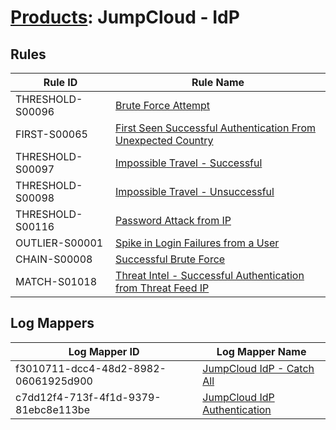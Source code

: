 # [Products](README.md): JumpCloud - IdP

## Rules

|Rule ID|Rule Name|
|----|----|
|THRESHOLD-S00096|[Brute Force Attempt](../rules/THRESHOLD-S00096.md)|
|FIRST-S00065|[First Seen Successful Authentication From Unexpected Country](../rules/FIRST-S00065.md)|
|THRESHOLD-S00097|[Impossible Travel - Successful](../rules/THRESHOLD-S00097.md)|
|THRESHOLD-S00098|[Impossible Travel - Unsuccessful](../rules/THRESHOLD-S00098.md)|
|THRESHOLD-S00116|[Password Attack from IP](../rules/THRESHOLD-S00116.md)|
|OUTLIER-S00001|[Spike in Login Failures from a User](../rules/OUTLIER-S00001.md)|
|CHAIN-S00008|[Successful Brute Force](../rules/CHAIN-S00008.md)|
|MATCH-S01018|[Threat Intel - Successful Authentication from Threat Feed IP](../rules/MATCH-S01018.md)|


## Log Mappers

|Log Mapper ID|Log Mapper Name|
|----|----|
|f3010711-dcc4-48d2-8982-06061925d900|[JumpCloud IdP - Catch All](../mappings/f3010711-dcc4-48d2-8982-06061925d900.md)|
|c7dd12f4-713f-4f1d-9379-81ebc8e113be|[JumpCloud IdP Authentication](../mappings/c7dd12f4-713f-4f1d-9379-81ebc8e113be.md)|


